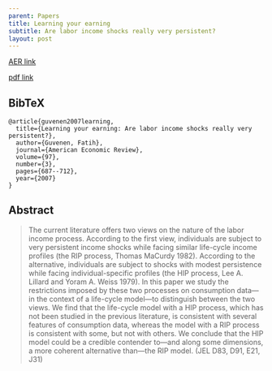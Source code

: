 ```yaml
---
parent: Papers
title: Learning your earning
subtitle: Are labor income shocks really very persistent?
layout: post
---
```


[AER link](https://www.aeaweb.org/articles?id=10.1257/aer.97.3.687)

[pdf link](https://pubs.aeaweb.org/doi/pdfplus/10.1257/aer.97.3.687)

## BibTeX
```
@article{guvenen2007learning,
  title={Learning your earning: Are labor income shocks really very persistent?},
  author={Guvenen, Fatih},
  journal={American Economic Review},
  volume={97},
  number={3},
  pages={687--712},
  year={2007}
}
```

## Abstract

> The current literature offers two views on the nature of the labor income process. According to the first view, individuals are subject to very persistent income shocks while facing similar life-cycle income profiles (the RIP process, Thomas MaCurdy 1982). According to the alternative, individuals are subject to shocks with modest persistence while facing individual-specific profiles (the HIP process, Lee A. Lillard and Yoram A. Weiss 1979). In this paper we study the restrictions imposed by these two processes on consumption data—in the context of a life-cycle model—to distinguish between the two views. We find that the life-cycle model with a HIP process, which has not been studied in the previous literature, is consistent with several features of consumption data, whereas the model with a RIP process is consistent with some, but not with others. We conclude that the HIP model could be a credible contender to—and along some dimensions, a more coherent alternative than—the RIP model. (JEL D83, D91, E21, J31)


